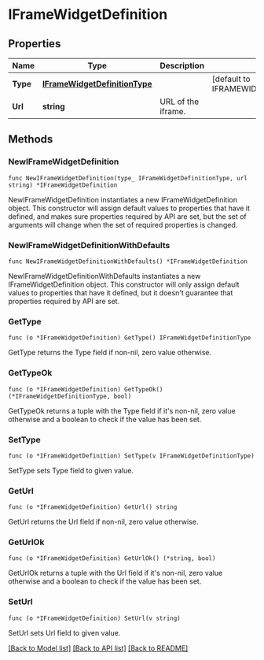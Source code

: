 # IFrameWidgetDefinition

## Properties

| Name     | Type                                                            | Description        | Notes                                          |
| -------- | --------------------------------------------------------------- | ------------------ | ---------------------------------------------- |
| **Type** | [**IFrameWidgetDefinitionType**](IFrameWidgetDefinitionType.md) |                    | [default to IFRAMEWIDGETDEFINITIONTYPE_IFRAME] |
| **Url**  | **string**                                                      | URL of the iframe. |

## Methods

### NewIFrameWidgetDefinition

`func NewIFrameWidgetDefinition(type_ IFrameWidgetDefinitionType, url string) *IFrameWidgetDefinition`

NewIFrameWidgetDefinition instantiates a new IFrameWidgetDefinition object.
This constructor will assign default values to properties that have it defined,
and makes sure properties required by API are set, but the set of arguments
will change when the set of required properties is changed.

### NewIFrameWidgetDefinitionWithDefaults

`func NewIFrameWidgetDefinitionWithDefaults() *IFrameWidgetDefinition`

NewIFrameWidgetDefinitionWithDefaults instantiates a new IFrameWidgetDefinition object.
This constructor will only assign default values to properties that have it defined,
but it doesn't guarantee that properties required by API are set.

### GetType

`func (o *IFrameWidgetDefinition) GetType() IFrameWidgetDefinitionType`

GetType returns the Type field if non-nil, zero value otherwise.

### GetTypeOk

`func (o *IFrameWidgetDefinition) GetTypeOk() (*IFrameWidgetDefinitionType, bool)`

GetTypeOk returns a tuple with the Type field if it's non-nil, zero value otherwise
and a boolean to check if the value has been set.

### SetType

`func (o *IFrameWidgetDefinition) SetType(v IFrameWidgetDefinitionType)`

SetType sets Type field to given value.

### GetUrl

`func (o *IFrameWidgetDefinition) GetUrl() string`

GetUrl returns the Url field if non-nil, zero value otherwise.

### GetUrlOk

`func (o *IFrameWidgetDefinition) GetUrlOk() (*string, bool)`

GetUrlOk returns a tuple with the Url field if it's non-nil, zero value otherwise
and a boolean to check if the value has been set.

### SetUrl

`func (o *IFrameWidgetDefinition) SetUrl(v string)`

SetUrl sets Url field to given value.

[[Back to Model list]](../README.md#documentation-for-models) [[Back to API list]](../README.md#documentation-for-api-endpoints) [[Back to README]](../README.md)
